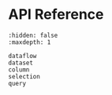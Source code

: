 # API Reference

```{toctree}
:hidden: false
:maxdepth: 1

dataflow
dataset
column
selection
query
```